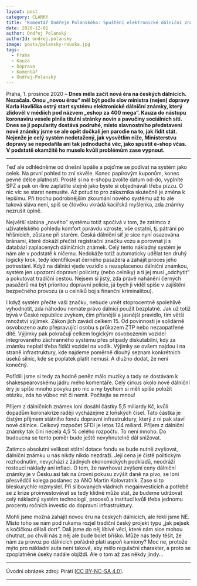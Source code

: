 ```yaml
---
layout: post
category: CLANKY
title: 'Komentář Ondřeje Polanského: Spuštění elektronické dálniční známky skončilo fiaskem. Projekt za stovky milionů selhává, na novou éru na dálnicích zatím zapomeňme'
date: 2020-12-01
author: Ondřej Polanský
authorId: ondrej.polansky
image: posts/polansky-rouska.jpg
tags:
  - Praha
  - Kauza
  - Doprava
  - Komentář
  - Ondřej-Polanský
---
```


Praha, 1. prosince 2020 – **Dnes měla začít nová éra na českých dálnicích. Nezačala. Onou „novou érou“ měl být podle slov ministra (nejen) dopravy Karla Havlíčka ostrý start systému elektronické dálniční známky, který zlidověl v médiích pod názvem „eshop za 400 mega“. Kauza do nástupu koronaviru vesele plnila titulní stránky novin a pavučiny sociálních sítí. Dnes se jí popularity dostává podruhé, místo slavnostního představení nové známky jsme se ale opět dočkali jen parodie na to, jak řídit stát. Nejenže je celý systém nedotažený, jak vysvětlím níže, Ministerstvu dopravy se nepodařila ani tak jednoduchá věc, jako spustit e-shop včas. V podstatě okamžitě ho muselo kvůli problémům zase vypnout.**

<hr />

Teď ale odhlédněme od dnešní lapálie a pojďme se podívat na systém jako celek. Na první pohled to zní skvěle. Konec papírovým kuponům, konec pevné délce platnosti. Prostě si na e-shopu zvolíte datum od-do, vyplníte SPZ a pak on-line zaplatíte stejně jako byste si objednávali třeba pizzu. O nic víc se starat nemusíte. Až potud to pro zákazníka skutečně je změna k lepšímu. Při trochu podrobnějším zkoumání nového systému už to ale taková sláva není, spíš se člověku vkrádá kacířská myšlenka, zda známky nezrušit úplně.

Největší slabina „nového” systému totiž spočívá v tom, že zatímco z uživatelského pohledu komfort opravdu vzroste, vše ostatní, tj. pátrání po hříšnících, zůstane při starém. Česká dálniční síť je sice nyní osazována bránami, které dokáží přečíst registrační značku vozu a porovnat ji s databází zaplacených dálničních známek. Celý tento nákladný systém je nám ale v podstatě k ničemu. Nedokáže totiž automaticky udělat ten druhý logický krok, tedy identifikovat černého pasažéra a zahájit proces jeho potrestání. Když na dálnici vjede vozidlo s nezaplacenou dálniční známkou, systém jen upozorní dopravní policisty (nebo celníky) a ti jej musí „odchytit” a pokutovat tradiční cestou. Nejsem si jistý, zda právě nahánění černých pasažérů má být prioritou dopravní policie, já bych ji viděl spíše v zajištění bezpečného provozu (a u celníků boj s finanční kriminalitou).

I když systém přečte vaši značku, nebude umět stoprocentně spolehlivě vyhodnotit, zda náhodou nemáte právo dálnici použít bezplatně. Jak už totiž bývá v České republice zvykem, čím přísnější a jasnější pravidlo, tím větší množství výjimek. Zákon jich zavádí celkem 15. Od povinnosti je solidárně osvobozeno auto přepravující osobu s průkazem ZTP nebo nezaopatřené dítě. Výjimky pak pokračují celkem logickým osvobozením vozidel integrovaného záchranného systému přes případy diskutabilní, kdy za známku neplatí třeba řidiči vozidel na vodík. Výjimky se ovšem najdou i na straně infrastruktury, kde najdeme poměrně dlouhý seznam konkrétních úseků silnic, kde se poplatek platit nemusí. A dlužno dodat, že není konečný.

Pořídili jsme si tedy za hodně peněz málo muziky a tady se dostávám k shakespearovskému jádru mého komentáře. Celý cirkus okolo nové dálniční éry je spíše mnoho povyku pro nic a my bychom si měli spíše položit otázku, zda ho vůbec mít či nemít. Počítejte se mnou!

Příjem z dálničních známek loni dosáhl částky 5,5 miliardy Kč, kvůli dopadům koronakrize raději vycházejme z loňských čísel. Tato částka je čistým příjmem státního fondu dopravní infrastruktury, který z ní pak staví nové dálnice. Celkový rozpočet SFDI je letos 124 miliard.  Příjem z dálniční známky tak činí necelá 4,5 % celého rozpočtu. To není mnoho. Do budoucna se tento poměr bude ještě nevyhnutelně dál snižovat.  

Zatímco absolutní velikost státní dotace fondu se bude nutně zvyšovat, dálniční známku u nás nikdy nikdo nezdraží. Její cena je čistě politickým rozhodnutím, nevychází z žádných ekonomických podkladů, neodráží rostoucí náklady ani inflaci. O tom, že navrhovat zvýšení ceny dálniční známky je v Česku asi tak na úrovni pokusu zvýšit daně na pivo, se loni přesvědčil kolega poslanec za ANO Martin Kolovratník. Zase si to bleskurychle rozmyslel. Při slibovaných vládních megainvesticích a potřebě se z krize proinvestovávat se tedy klidně může stát, že budeme udržovat celý nákladný systém technologií, procesů a institucí kvůli třeba jednomu procentu ročních investic do dopravní infrastruktury.

Mohli jsme možná zahájit novou éru na českých dálnicích, ale řekli jsme NE. Místo toho se nám pod rukama rozjel tradiční český projekt typu „jak pejsek s kočičkou dělali dort”. Dali jsme do něj líbivé věci, které nám sice mohou chutnat, po chvíli nás z něj ale bude bolet bříško. Může nás tedy těšit, že nám za provoz po dálnicích pořádně platí aspoň kamiony? Moc ne, protože mýto pro nákladní auta není takové, aby mělo regulační charakter, a proto se zpoplatněné úseky nadále objíždí. Ale o tom až zas někdy jindy...

---

Úvodní obrázek zdroj: Piráti \[[CC BY-NC-SA 4.0](https://creativecommons.org/licenses/by-nc-sa/4.0/deed.cs)\].

- - -
